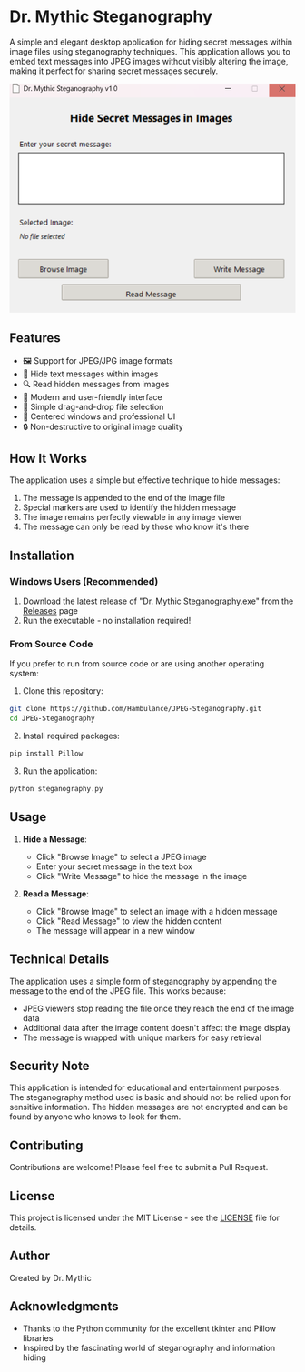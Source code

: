 # Dr. Mythic Steganography

A simple and elegant desktop application for hiding secret messages within image files using steganography techniques. This application allows you to embed text messages into JPEG images without visibly altering the image, making it perfect for sharing secret messages securely.

![Dr. Mythic Steganography](screenshot.png)

## Features

- 🖼️ Support for JPEG/JPG image formats
- 📝 Hide text messages within images
- 🔍 Read hidden messages from images
- 🎨 Modern and user-friendly interface
- 🎯 Simple drag-and-drop file selection
- 💫 Centered windows and professional UI
- 🔒 Non-destructive to original image quality

## How It Works

The application uses a simple but effective technique to hide messages:
1. The message is appended to the end of the image file
2. Special markers are used to identify the hidden message
3. The image remains perfectly viewable in any image viewer
4. The message can only be read by those who know it's there

## Installation

### Windows Users (Recommended)
1. Download the latest release of "Dr. Mythic Steganography.exe" from the [Releases](../../releases) page
2. Run the executable - no installation required!

### From Source Code
If you prefer to run from source code or are using another operating system:

1. Clone this repository:
```bash
git clone https://github.com/Hambulance/JPEG-Steganography.git
cd JPEG-Steganography
```

2. Install required packages:
```bash
pip install Pillow
```

3. Run the application:
```bash
python steganography.py
```

## Usage

1. **Hide a Message**:
   - Click "Browse Image" to select a JPEG image
   - Enter your secret message in the text box
   - Click "Write Message" to hide the message in the image

2. **Read a Message**:
   - Click "Browse Image" to select an image with a hidden message
   - Click "Read Message" to view the hidden content
   - The message will appear in a new window

## Technical Details

The application uses a simple form of steganography by appending the message to the end of the JPEG file. This works because:
- JPEG viewers stop reading the file once they reach the end of the image data
- Additional data after the image content doesn't affect the image display
- The message is wrapped with unique markers for easy retrieval

## Security Note

This application is intended for educational and entertainment purposes. The steganography method used is basic and should not be relied upon for sensitive information. The hidden messages are not encrypted and can be found by anyone who knows to look for them.

## Contributing

Contributions are welcome! Please feel free to submit a Pull Request.

## License

This project is licensed under the MIT License - see the [LICENSE](LICENSE) file for details.

## Author

Created by Dr. Mythic

## Acknowledgments

- Thanks to the Python community for the excellent tkinter and Pillow libraries
- Inspired by the fascinating world of steganography and information hiding 
